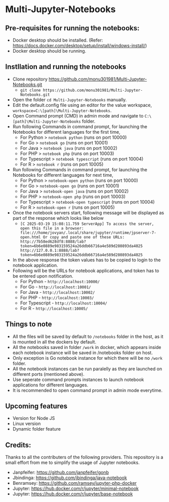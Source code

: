 # Multi-Jupyter-Notebooks

## Pre-requisites for running the notebooks:
- Docker desktop should be installed. (Refer: https://docs.docker.com/desktop/setup/install/windows-install/)
- Docker desktop should be running.

## Instllation and running the notebooks
- Clone repository https://github.com/monu301981/Multi-Jupyter-Notebooks.git
  - `git clone https://github.com/monu301981/Multi-Jupyter-Notebooks.git`
- Open the folder `cd Multi-Jupyter-Notebooks` manually.
- Edit the default.config file using an editor for the value workspace, `workspace=C:\[path]\Multi-Jupyter-Notebooks`.
- Open Command prompt (CMD) in admin mode and navigate to `C:\[path]\Multi-Jupyter-Notebooks` folder.
- Run following Commands in command prompt, for launching the Notebooks for different languages for the first time,
  - For Python > `notebook python` (runs on port 10000)
  - For Go > `notebook go` (runs on port 10001)
  - For Java > `notebook java` (runs on port 10002)
  - For PHP > `notebook php` (runs on port 10003)
  - For Typescript > `notebook typescript` (runs on port 10004)
  - For R > `notebook r` (runs on port 10005)
- Run following Commands in command prompt, for launching the Notebooks for different languages for next time,
  - For Python > `notebook-open python` (runs on port 10000)
  - For Go > `notebook-open go` (runs on port 10001)
  - For Java > `notebook-open java` (runs on port 10002)
  - For PHP > `notebook-open php` (runs on port 10003)
  - For Typescript > `notebook-open typescript` (runs on port 10004)
  - For R > `notebook-open r` (runs on port 10005)
- Once the notebook servers start, following message will be displayed as part of the response which looks like below
  - `[C 2025-03-19 15:08:11.759 ServerApp]
    To access the server, open this file in a browser:
        file:///home/jovyan/.local/share/jupyter/runtime/jpserver-7-open.html
    Or copy and paste one of these URLs:
        http://7b58ed628df8:8888/lab?token=6b6e0889e983159524a26ddb66716a4e589d280893da4025
        http://127.0.0.1:8888/lab?token=6b6e0889e983159524a26ddb66716a4e589d280893da4025`
- In the above response the token values has to be copied to login to the notebook application.
- Following will be the URLs for notebook applications, and token has to be entered upon notification.
  - For Python - `http://localhost:10000/`
  - For Go - `http://localhost:10001/`
  - For Java - `http://localhost:10002/`
  - For PHP - `http://localhost:10003/`
  - For Typescript - `http://localhost:10004/`
  - For R - `http://localhost:10005/`

## Things to note
- All the files will be saved by default to `/notebooks` folder in the host, as it is mounted in all the dockers by default.
- All the notebooks saved in folder `/work` in docker, which appears inside each notebook instance will be saved in /notebooks folder on host.
- Only exception is Go notebook instance for which there will be no `/work` folder.
- All the notebook instances can be run paralelly as they are launched on different ports (mentioned above).
- Use seperate command prompts instances to launch notebook applications for different languages.
- It is recommended to open command prompt in admin mode everytime.
  
## Upcoming features
- Version for Node JS
- Linux version
- Dynamic folder feature

## Credits:
Thanks to all the contributers of the following providers. This repository is a small effort from me to simplify the usage of Jupyter notebooks.
 - Janpfeifer: https://github.com/janpfeifer/gonb
 - Jbindinga: https://github.com/jbindinga/java-notebook
 - Benramsey: https://github.com/ramsey/jupyter-php-docker
 - Jupyter: https://hub.docker.com/r/jupyter/minimal-notebook
 - Jupyter: https://hub.docker.com/r/jupyter/base-notebook
